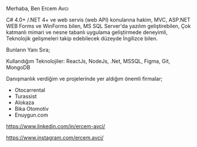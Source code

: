 Merhaba, Ben Ercem Avcı

C# 4.0+ /.NET 4+ ve web servis (web API) konularına hakim,
MVC, ASP.NET WEB Forms ve WinForms bilen,
MS SQL Server'da yazılım geliştirebilen,
Çok katmanlı mimari ve nesne tabanlı uygulama geliştirmede deneyimli,
Teknolojik gelişmeleri takip edebilecek düzeyde İngilizce bilen.

Bunların Yanı Sıra;

Kullandığım Teknolojiler: ReactJs, NodeJs, .Net, MSSQL, Figma, Git, MongoDB

Danışmanlık verdiğim ve projelerinde yer aldığım önemli firmalar;

- Otocarrental
- Turassist
- Alokaza
- Bika Otomotiv
- Enuygun.com

https://www.linkedin.com/in/ercem-avci/

https://www.instagram.com/ercem.avci/
